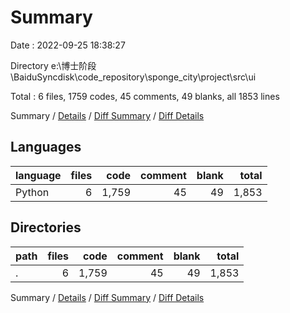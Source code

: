 # Summary

Date : 2022-09-25 18:38:27

Directory e:\\博士阶段\\BaiduSyncdisk\\code_repository\\sponge_city\\project\\src\\ui

Total : 6 files,  1759 codes, 45 comments, 49 blanks, all 1853 lines

Summary / [Details](details.md) / [Diff Summary](diff.md) / [Diff Details](diff-details.md)

## Languages
| language | files |  code | comment | blank | total |
| :------- | ----: | ----: | ------: | ----: | ----: |
| Python   |     6 | 1,759 |      45 |    49 | 1,853 |

## Directories
| path | files |  code | comment | blank | total |
| :--- | ----: | ----: | ------: | ----: | ----: |
| .    |     6 | 1,759 |      45 |    49 | 1,853 |

Summary / [Details](details.md) / [Diff Summary](diff.md) / [Diff Details](diff-details.md)